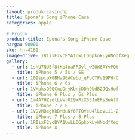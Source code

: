 ```yaml
---
layout: produk-casinghp
title: Epona's Song iPhone Case
categories: apple

# Produk
product-title: Epona's Song iPhone Case
harga: 90000
sku: hn-4161
image-drive: 1RIixF2vcBYA1UwLLDGpkokLyWNodfXeg
gallery:
  - url: 1shU7NU5f8tKp4naFRJvl_w2UW6AYvPQt
    title: iPhone 5 / 5s / SE
  - url: 109jpxpXGBHa90ACebo_qPbCYPv19PH-C
    title: iPhone 6 / 6s
  - url: 1VXpksQ9QCmpDnyKbnjDDh9UdB2JQsHof
    title: iPhone 6 Plus / 6s Plus
  - url: 1m4A7HZzdtLVwr0I9xRzX55JnERsSeAff
    title: iPhone 7 / 8
  - url: 1VDVMBegkkBMduNf6RTQVeU4lLovLi1-2
    title: iPhone 7 Plus / 8 Plus
  - url: 1RIixF2vcBYA1UwLLDGpkokLyWNodfXeg
    title: iPhone X
---
```

